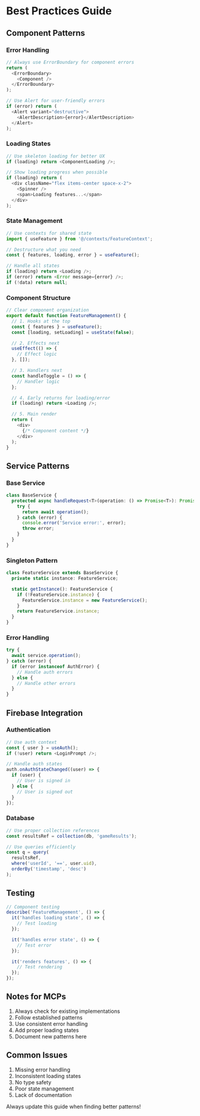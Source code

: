 # Best Practices Guide

## Component Patterns

### Error Handling
```typescript
// Always use ErrorBoundary for component errors
return (
  <ErrorBoundary>
    <Component />
  </ErrorBoundary>
);

// Use Alert for user-friendly errors
if (error) return (
  <Alert variant="destructive">
    <AlertDescription>{error}</AlertDescription>
  </Alert>
);
```

### Loading States
```typescript
// Use skeleton loading for better UX
if (loading) return <ComponentLoading />;

// Show loading progress when possible
if (loading) return (
  <div className="flex items-center space-x-2">
    <Spinner />
    <span>Loading features...</span>
  </div>
);
```

### State Management
```typescript
// Use contexts for shared state
import { useFeature } from '@/contexts/FeatureContext';

// Destructure what you need
const { features, loading, error } = useFeature();

// Handle all states
if (loading) return <Loading />;
if (error) return <Error message={error} />;
if (!data) return null;
```

### Component Structure
```typescript
// Clear component organization
export default function FeatureManagement() {
  // 1. Hooks at the top
  const { features } = useFeature();
  const [loading, setLoading] = useState(false);

  // 2. Effects next
  useEffect(() => {
    // Effect logic
  }, []);

  // 3. Handlers next
  const handleToggle = () => {
    // Handler logic
  };

  // 4. Early returns for loading/error
  if (loading) return <Loading />;

  // 5. Main render
  return (
    <div>
      {/* Component content */}
    </div>
  );
}
```

## Service Patterns

### Base Service
```typescript
class BaseService {
  protected async handleRequest<T>(operation: () => Promise<T>): Promise<T> {
    try {
      return await operation();
    } catch (error) {
      console.error('Service error:', error);
      throw error;
    }
  }
}
```

### Singleton Pattern
```typescript
class FeatureService extends BaseService {
  private static instance: FeatureService;

  static getInstance(): FeatureService {
    if (!FeatureService.instance) {
      FeatureService.instance = new FeatureService();
    }
    return FeatureService.instance;
  }
}
```

### Error Handling
```typescript
try {
  await service.operation();
} catch (error) {
  if (error instanceof AuthError) {
    // Handle auth errors
  } else {
    // Handle other errors
  }
}
```

## Firebase Integration

### Authentication
```typescript
// Use auth context
const { user } = useAuth();
if (!user) return <LoginPrompt />;

// Handle auth states
auth.onAuthStateChanged((user) => {
  if (user) {
    // User is signed in
  } else {
    // User is signed out
  }
});
```

### Database
```typescript
// Use proper collection references
const resultsRef = collection(db, 'gameResults');

// Use queries efficiently
const q = query(
  resultsRef,
  where('userId', '==', user.uid),
  orderBy('timestamp', 'desc')
);
```

## Testing
```typescript
// Component testing
describe('FeatureManagement', () => {
  it('handles loading state', () => {
    // Test loading
  });

  it('handles error state', () => {
    // Test error
  });

  it('renders features', () => {
    // Test rendering
  });
});
```

## Notes for MCPs
1. Always check for existing implementations
2. Follow established patterns
3. Use consistent error handling
4. Add proper loading states
5. Document new patterns here

## Common Issues
1. Missing error handling
2. Inconsistent loading states
3. No type safety
4. Poor state management
5. Lack of documentation

Always update this guide when finding better patterns!